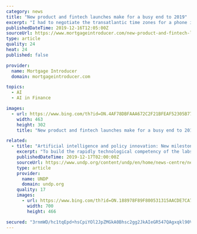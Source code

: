 ```yaml
---
category: news
title: "New product and fintech launches make for a busy end to 2019"
excerpt: "I had to negotiate the transatlantic time zones for a phone interview about UTB’s fintech ambitions. Later we announced the exciting news that ... ID is verified by using facial recognition AI to compare an applicant to their nominated document such as a passport, driving license or national ID card. As well as being quick and free to use ..."
publishedDateTime: 2019-12-16T12:05:00Z
sourceUrl: https://www.mortgageintroducer.com/new-product-and-fintech-launches-make-for-a-busy-end-to-2019/
type: article
quality: 24
heat: 24
published: false

provider:
  name: Mortgage Introducer
  domain: mortgageintroducer.com

topics:
  - AI
  - AI in Finance

images:
  - url: https://www.bing.com/th?id=ON.4AF78DBFAAA672C2F21BFEAF52305B77
    width: 463
    height: 302
    title: "New product and fintech launches make for a busy end to 2019"

related:
  - title: "Artificial intelligence and policy innovation: New milestones for UNDP and Qatar partnership at 2019 Doha Forum"
    excerpt: "To build the rapidly technological competency of the labs, A Memorandum of Understanding was signed between UNDP and Qatar Computing Research Institute (QCRI) at Hamad Bin Khalifa University (HBKU), enabling the use of data science and artificial intelligence to help achieve Agenda 2030. The decision to invest in the professional development of ..."
    publishedDateTime: 2019-12-17T02:00:00Z
    sourceUrl: https://www.undp.org/content/undp/en/home/news-centre/news/2019/artificial-intelligence-and-policy-innovation--new-milestones-fo.html
    type: article
    provider:
      name: UNDP
      domain: undp.org
    quality: 17
    images:
      - url: https://www.bing.com/th?id=ON.188978F89F800531315AACDE7CA79DAF
        width: 700
        height: 466

secured: "3rnmWD/hc1tqEpd+hsCpiYOl2JpZMGkA0Bhsc2gg2JkAIeGR547QAgxqkl90V4ytPzJmP8LwDQqF8OvDnzt4AdFqpGYTEtD4W+oOp7EkDh4K3ohS6vP06O4eReEp1n6flgT0aUKwbNcyyU7hZvwKsh+F/cK0SU6F1RWaG8mYgmwR11swaiJHLlPzIW6odC8Nh6gIhIJW83Y52Dl/P12tXv1YRJdTFgT+tLe76AzlgYKgCkSgxCLxd+RoQwV3Wsgj1X6MGffUiCh9hG2OBR/aKQ==;obV2grW08OVsC9pBNMM9wg=="
---
```


